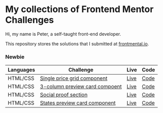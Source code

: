 # My collections of Frontend Mentor Challenges

Hi, my name is Peter, a self-taught front-end developer.

This repository stores the solutions that I submitted at [frontmental.io](https://www.frontendmentor.io/).

### Newbie

| Languages | Challenge                                                                                                                    | Live                                                                 | Code                                                                                                              |
| --------- | ---------------------------------------------------------------------------------------------------------------------------- | -------------------------------------------------------------------- | ----------------------------------------------------------------------------------------------------------------- |
| HTML/CSS  | [Single price grid component](https://www.frontendmentor.io/challenges/single-price-grid-component-5ce41129d0ff452fec5abbbc) | [Live](https://single-price-by-peter.netlify.app/)                   | [Code](https://github.com/PeterHuang-13/frontend_mentor_challenges/tree/master/Single_price_grid_component)       |
| HTML/CSS  | [3-column preview card compoent](https://www.frontendmentor.io/challenges/3column-preview-card-component-pH92eAR2-)          | [Live](https://3column-preview-card.netlify.app/)                    | [Code](https://github.com/PeterHuang-13/frontend_mentor_challenges/tree/master/3-column_preview_card_component)   |
| HTML/CSS  | [Social proof section](https://www.frontendmentor.io/challenges/social-proof-section-6e0qTv_bA)                              | [Live](https://social-proof-section-solution.netlify.app/)           | [Code](https://github.com/PeterHuang-13/frontend_mentor_challenges/tree/master/social-proof-section-master)       |
| HTML/CSS  | [States preview card component](https://www.frontendmentor.io/challenges/stats-preview-card-component-8JqbgoU62)             | [Live](https://app.netlify.com/sites/state-preview/settings/general) | [Code](https://github.com/PeterHuang-13/frontend_mentor_challenges/tree/master/stats-preview-card-component-main) |
